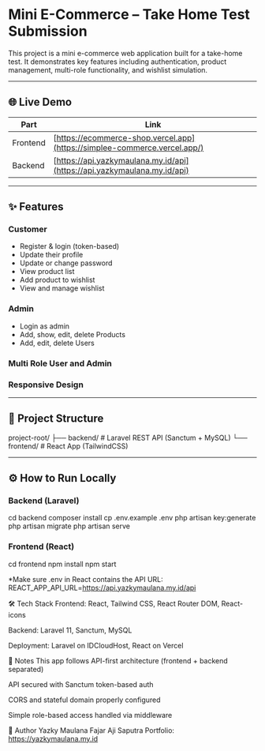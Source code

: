 # Mini E-Commerce – Take Home Test Submission

This project is a mini e-commerce web application built for a take-home test. It demonstrates key features including authentication, product management, multi-role functionality, and wishlist simulation.

---

## 🌐 Live Demo

| Part     | Link                                                   |
|----------|--------------------------------------------------------|
| Frontend | [https://ecommerce-shop.vercel.app](https://simplee-commerce.vercel.app/) |
| Backend  | [https://api.yazkymaulana.my.id/api](https://api.yazkymaulana.my.id/api) |

---

## ✨ Features

### Customer
- Register & login (token-based)
- Update their profile
- Update or change password
- View product list
- Add product to wishlist
- View and manage wishlist


### Admin
- Login as admin
- Add, show, edit, delete Products 
- Add, edit, delete Users

### Multi Role User and Admin
### Responsive Design

---

## 📁 Project Structure
project-root/
├── backend/ # Laravel REST API (Sanctum + MySQL)
└── frontend/ # React App (TailwindCSS)

---

## ⚙️ How to Run Locally

### Backend (Laravel)
cd backend
composer install
cp .env.example .env
php artisan key:generate
php artisan migrate
php artisan serve

### Frontend (React)
cd frontend
npm install
npm start

*Make sure .env in React contains the API URL: REACT_APP_API_URL=https://api.yazkymaulana.my.id/api

🛠 Tech Stack
Frontend: React, Tailwind CSS, React Router DOM, React-icons

Backend: Laravel 11, Sanctum, MySQL

Deployment: Laravel on IDCloudHost, React on Vercel

📌 Notes
This app follows API-first architecture (frontend + backend separated)

API secured with Sanctum token-based auth

CORS and stateful domain properly configured

Simple role-based access handled via middleware

🙌 Author
Yazky Maulana Fajar Aji Saputra
Portfolio: https://yazkymaulana.my.id
